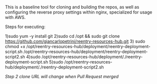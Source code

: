 This is a baseline tool for cloning and building the repos, as well as configuring the reverse proxy settings within nginx, specialized for usage with AWS.

Steps for executing:

1)sudo  yum -y install git
2)sudo cd /opt && sudo git clone https://github.com/giancarlopetrini/reentry-resources-hub.git
3) sudo chmod +x /opt/reentry-resources-hub/deployment/reentry-deployment-script.sh /opt/reentry-resources-hub/deployment/reentry-deployment-script2.sh
4)sudo /opt/reentry-resources-hub/deployment/./reentry-deployment-script.sh
5)sudo /opt/reentry-resources-hub/deployment/./reentry-deployment-script2.sh

*Step 2 clone URL will change when Pull Request merged*
